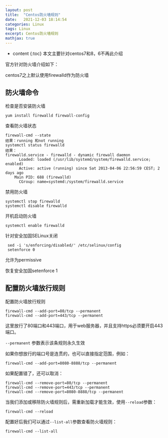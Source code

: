 ```yaml
---
layout: post
title:  "Centos防火墙规则"
date:   2021-12-03 18:14:54
categories: Linux
tags: Linux
excerpt: Centos防火墙规则
mathjax: true
---
```


* content
{:toc}
本文主要针对centos7和8，6不再此介绍

官方针对防火墙介绍如下：

[https://access.redhat.com/documentation/zh-cn/red_hat_enterprise_linux/7/html/security_guide/sec-using_firewalls#sec-Comparison_of_Firewalld_to_system-config-firewall_and_iptables]: https://access.redhat.com/documentation/zh-cn/red_hat_enterprise_linux/7/html/security_guide/sec-using_firewalls#sec-Comparison_of_Firewalld_to_system-config-firewall_and_iptables

centos7之上默认使用firewalld作为防火墙

## 防火墙命令

检查是否安装防火墙

```
yum install firewalld firewall-config
```

查看防火墙状态

```
firewall-cmd --state
结果：running 和not running
systemctl status firewalld
结果：
firewalld.service - firewalld - dynamic firewall daemon
	  Loaded: loaded (/usr/lib/systemd/system/firewalld.service; enabled)
	  Active: active (running) since Sat 2013-04-06 22:56:59 CEST; 2 days ago
	Main PID: 688 (firewalld)
	  CGroup: name=systemd:/system/firewalld.service
```

禁用防火墙

```
systemctl stop firewalld
systemctl disable firewalld
```

开机启动防火墙

```
systemctl enable firewalld
```

针对安全加固SELinux关闭

```
 sed -i 's/enforcing/disabled/' /etc/selinux/config
 setenforce 0
```

允许为permissive

恢复安全加固setenforce 1



## 配置防火墙放行规则

配置防火墙放行规则

```
firewall-cmd --add-port=80/tcp --permanent 
firewall-cmd --add-port=443/tcp --permanent
```

这里放行了80端口和443端口，用于web服务器，并且支持https必须要开启443端口。

`--permanent` 参数表示该条规则永久生效

如果你想放行的端口号是连贯的，也可以直接指定范围，例如：

```
firewall-cmd --add-port=8080-8888/tcp --permanent
```

如果配置错了，还可以取消：

```
firewall-cmd --remove-port=80/tcp --permanent
firewall-cmd --remove-port=443/tcp --permanent
firewall-cmd --remove-port=8080-8888/tcp --permanent
```

当我们添加或移除防火墙规则后，需重新加载才能生效，使用`--reload`参数：

```
firewall-cmd --reload
```

配置好后我们可以通过`--list-all`参数查看防火墙规则：

```
firewall-cmd --list-all
```

